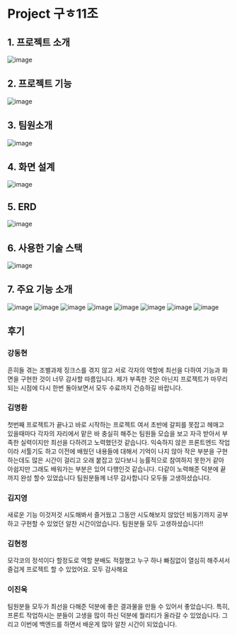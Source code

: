 # Project 구ㅎ11조
## 1. 프로젝트 소개
![image](https://user-images.githubusercontent.com/108647466/203452259-a5480e3b-0ab2-45df-aeb0-fa03bc3d5d2c.png)
## 2. 프로젝트 기능
![image](https://user-images.githubusercontent.com/108647466/203452326-557c318d-1fcf-4152-b924-3c7070d8ce15.png)
## 3. 팀원소개
![image](https://user-images.githubusercontent.com/108647466/203452363-f945377d-ccbe-447c-a8ea-2b3f3dcb29e7.png)
## 4. 화면 설계
![image](https://user-images.githubusercontent.com/108647466/203452405-3522bac3-b652-48fd-8be6-bc18605c0e63.png)
## 5. ERD
![image](https://user-images.githubusercontent.com/108647466/203452444-1acfc695-4370-4cc6-9b05-f01a34bb1974.png)
## 6. 사용한 기술 스택
![image](https://user-images.githubusercontent.com/108647466/203452479-f68ad388-3663-4a1d-ab0f-24d45d2435d3.png)
## 7. 주요 기능 소개
![image](https://user-images.githubusercontent.com/108647466/203452517-b09606a2-0f77-4830-8a0c-e966c1d7d8f5.png)
![image](https://user-images.githubusercontent.com/108647466/203452533-1556f6d1-7841-4118-bb9a-7a9c35a8b409.png)
![image](https://user-images.githubusercontent.com/108647466/203452565-96d131b7-6612-4449-85c6-58c74b005c85.png)
![image](https://user-images.githubusercontent.com/108647466/203452584-b7fe21ab-9860-42ab-8a7f-e93f5dd74d00.png)
![image](https://user-images.githubusercontent.com/108647466/203452604-862876f2-a4c8-4076-a963-95f4e1324316.png)
![image](https://user-images.githubusercontent.com/108647466/203452631-b275cce2-f03f-4191-8f2e-e488f9d7d029.png)
![image](https://user-images.githubusercontent.com/108647466/203452868-5b8e9581-5eb5-4a5e-8ca2-d57894c62d84.png)
![image](https://user-images.githubusercontent.com/108647466/203452888-83038f6b-a492-4bc4-ad45-c69bf34559f1.png)

## 후기

### 강동현

흔히들 겪는 조별과제 징크스를 겪지 않고 서로 각자의 역할에 최선을 다하여 기능과 화면을 구현한 것이 너무 감사할 따름입니다. 제가 부족한 것은 아닌지 프로젝트가 마무리되는 시점에 다시 한번 돌아보면서 모두 수료까지 건승하길 바랍니다.

### 김명환

첫번째 프로젝트가 끝나고 바로 시작하는 프로젝트 여서 초반에 갈피를 못잡고 헤매고 있을때마다 각자의 자리에서 맡은 바 충실히 해주는 팀원들 모습을 보고
자극 받아서 부족한 실력이지만 최선을 다하려고 노력했던것 같습니다. 익숙하지 않은 프론트엔드 작업이라 서툴기도 하고 이전에 배웠던 내용들에 대해서 기억이 나지 않아 작은 부분을 구현하는데도 많은 시간이 걸리고 오래 붙잡고 있다보니 능률적으로 참여하지 못한거 같아 아쉽지만 그래도 배워가는 부분은 있어 다행인것 같습니다.
다같이 노력해준 덕분에 끝까지 완성 할수 있었습니다 팀원분들께 너무 감사합니다
모두들 고생하셨습니다.

### 김지영

새로운 기능 이것저것 시도해봐서 즐거웠고
그동안 시도해보지 않았던 비동기까지 공부하고 구현할 수 있었던 알찬 시간이었습니다.
팀원분들 모두 고생하셨습니다!!

### 김현정

모각코의 정석이다 할정도로 역할
분배도 적절했고 누구 하나 빠짐없이
열심히 해주셔서 즐겁게 프로젝트
할 수 있었어요. 모두 감사해요

### 이진욱

팀원분들 모두가 최선을 다해준 덕분에 좋은 결과물을 만들 수 있어서 좋았습니다.
특히, 프론트 작업하시는 분들이 고생을 많이 하신 덕분에 퀄리티가 올라갈 수 있었습니다.
그리고 이번에 백엔드를 하면서 배운게 많아 알찬 시간이 되었습니다.

